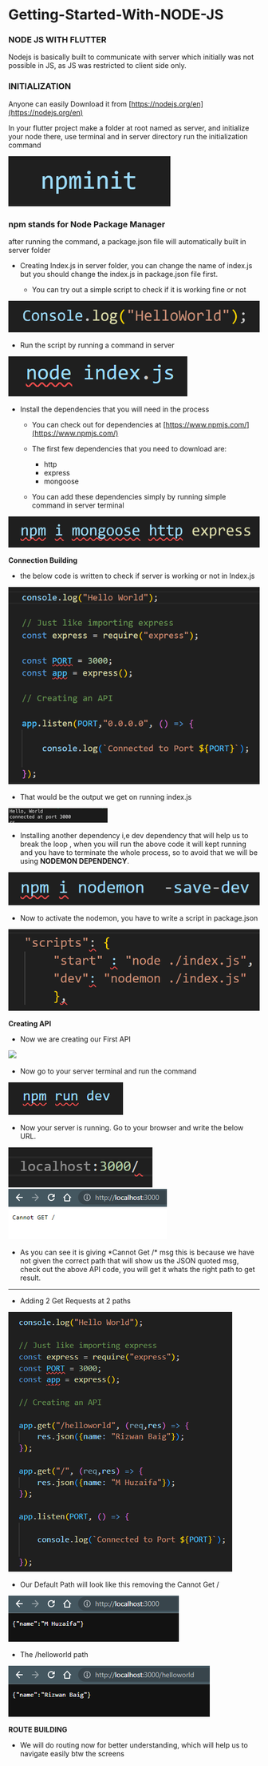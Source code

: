 # Getting-Started-With-NODE-JS

### NODE JS WITH FLUTTER

Nodejs is basically built to communicate with server which initially was not possible in JS, as JS was restricted to client side only.

### INITIALIZATION

 Anyone can easily Download it from [https://nodejs.org/en](https://nodejs.org/en)

In your flutter project make a folder at root named as server, and initialize your node there, use terminal and in server directory run the initialization command

<img src = "https://github.com/MirzaRizwan02/Getting-Started-With-NODE-JS/blob/main/Guide/npminit.png">

### npm stands for Node Package Manager

after running the command, a package.json file will automatically built in server folder

- Creating Index.js in server folder, you can change the name of index.js but you should change the index.js in package.json file first.

  - You can try out a simple script to check if it is working fine or not

<img src = "https://github.com/MirzaRizwan02/Getting-Started-With-NODE-JS/blob/main/Guide/console.png">

  - Run the script by running a command in server

<img src = "https://github.com/MirzaRizwan02/Getting-Started-With-NODE-JS/blob/main/Guide/run.png">

- Install the dependencies that you will need in the process

  - You can check out for dependencies at [https://www.npmjs.com/](https://www.npmjs.com/)

  - The first few dependencies that you need to download are:

    - http
    - express
    - mongoose


  - You can add these dependencies simply by running simple command in server terminal

<img src = "https://github.com/MirzaRizwan02/Getting-Started-With-NODE-JS/blob/main/Guide/depend.png">

**Connection Building**

- the below code is written to check if server is working or not in Index.js

<img src = "https://github.com/MirzaRizwan02/Getting-Started-With-NODE-JS/blob/main/Guide/Connection.png">

- That would be the output we get on running index.js

<img src = "https://github.com/MirzaRizwan02/Getting-Started-With-NODE-JS/blob/main/Guide/OUTPUT.png">

- Installing another dependency i,e dev dependency that will help us to break the loop , when you will run the above code it will kept running and you have to terminate the whole process, so to avoid that we will be using **NODEMON DEPENDENCY**.

<img src = "https://github.com/MirzaRizwan02/Getting-Started-With-NODE-JS/blob/main/Guide/nodemon.png">

  - Now to activate the nodemon, you have to write a script in package.json

<img src = "https://github.com/MirzaRizwan02/Getting-Started-With-NODE-JS/blob/main/Guide/script.png">

**Creating API**

- Now we are creating our First API

<img src = "https://github.com/MirzaRizwan02/Getting-Started-With-NODE-JS/blob/main/Guide/API.png)" >

- Now go to your server terminal and run the command

<img src = "https://github.com/MirzaRizwan02/Getting-Started-With-NODE-JS/blob/main/Guide/run%20dev.png">

- Now your server is running. Go to your browser and write the below URL.

<img src = "https://github.com/MirzaRizwan02/Getting-Started-With-NODE-JS/blob/main/Guide/localhost.png">

<img src = "https://github.com/MirzaRizwan02/Getting-Started-With-NODE-JS/blob/main/Guide/Cannot.png">

- As you can see it is giving \*Cannot Get /\* msg this is because we have not given the correct path that will show us the JSON quoted msg, check out the above API code, you will get it whats the right path to get result.

 -------------------------------------------------------------------------------------------------------


- Adding 2 Get Requests at 2 paths

<img src = "https://github.com/MirzaRizwan02/Getting-Started-With-NODE-JS/blob/main/Guide/2%20Get.png">

- Our Default Path will look like this removing the Cannot Get /

<img src = "https://github.com/MirzaRizwan02/Getting-Started-With-NODE-JS/blob/main/Guide/3000.png">

- The /helloworld path

<img src = "https://github.com/MirzaRizwan02/Getting-Started-With-NODE-JS/blob/main/Guide/hello%20world.png">

**ROUTE BUILDING**

- We will do routing now for better understanding, which will help us to navigate easily btw the screens

